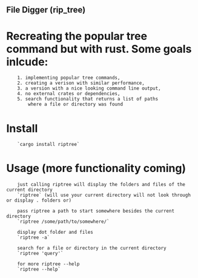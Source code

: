 

## File Digger (rip_tree)
 
  # Recreating the popular tree command but with rust. Some goals inlcude:   
        1. implementing popular tree commands,  
        2. creating a verison with similar performance,   
        3. a version with a nice looking command line output,  
        4. no external crates or dependencies,
        5. search functionality that returns a list of paths 
            where a file or directory was found
  
#     Install 
        `cargo install riptree`
   
#     Usage (more functionality coming) 

        just calling riptree will display the folders and files of the current directory
        `riptree` (will use your current directory will not look through or display . folders or) 

        pass riptree a path to start somewhere besides the current directory
        `riptree /some/path/to/somewhere/`

        display dot folder and files 
        `riptree -a`

        search for a file or directory in the current directory 
        `riptree 'query'`
        
        for more riptree --help
        `riptree --help`
